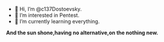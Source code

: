 - 👋 Hi, I’m @c137Dostoevsky.
- 👀 I’m interested in Pentest.
- 🌱 I’m currently learning everything.

**And the sun shone,having no alternative,on the nothing new.**
<!---
c137Dostoevsky/c137Dostoevsky is a ✨ special ✨ repository because its `README.md` (this file) appears on your GitHub profile.
You can click the Preview link to take a look at your changes.
--->
